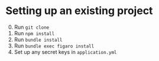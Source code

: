 # Setting up an existing project
0. Run `git clone`
0. Run `npm install`
0. Run `bundle install`
0. Run `bundle exec figaro install`
0. Set up any secret keys in `application.yml`
